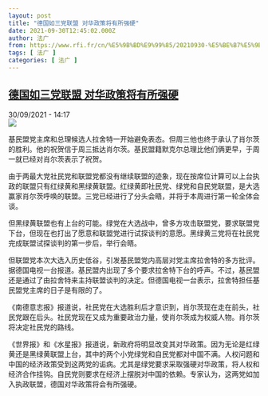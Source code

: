 ```yaml
---
layout: post
title: "德国如三党联盟 对华政策将有所强硬"
date: 2021-09-30T12:45:02.000Z
author: 法广
from: https://www.rfi.fr/cn/%E5%9B%BD%E9%99%85/20210930-%E5%BE%B7%E5%9B%BD%E5%A6%82%E4%B8%89%E5%85%9A%E8%81%94%E7%9B%9F-%E5%AF%B9%E5%8D%8E%E6%94%BF%E7%AD%96%E5%B0%86%E6%9C%89%E6%89%80%E5%BC%BA%E7%A1%AC
tags: [ 法广 ]
categories: [ 法广 ]
---
```

<!--1633005902000-->
[德国如三党联盟 对华政策将有所强硬](https://www.rfi.fr/cn/%E5%9B%BD%E9%99%85/20210930-%E5%BE%B7%E5%9B%BD%E5%A6%82%E4%B8%89%E5%85%9A%E8%81%94%E7%9B%9F-%E5%AF%B9%E5%8D%8E%E6%94%BF%E7%AD%96%E5%B0%86%E6%9C%89%E6%89%80%E5%BC%BA%E7%A1%AC)
------

<div>
<div>30/09/2021 - 14:17</div><img src="https://s.rfi.fr/media/display/32e603b2-1e3e-11ec-8f9f-005056a97e36/Capture-791.PNG"><div >                    <p>基民盟党主席和总理候选人拉舍特一开始避免表态。但周三他也终于承认了肖尔茨的胜利。他的祝贺信于周三抵达肖尔茨。基民盟籍默克尔总理比他们俩更早，于周一就已经对肖尔茨表示了祝贺。</p><p>由于两最大党社民党和联盟党都没有继续联盟的迹象，现在按席位计算可以上台执政的联盟只有红绿黄和黑绿黄联盟。红绿黄即社民党、绿党和自民党联盟，是大选赢家肖尔茨呼唤的联盟。三党已经进行了分头会晤，并将于本周进行第一轮全体会谈。</p><p>但黑绿黄联盟也有上台的可能。绿党在大选战中，曾多方攻击联盟党，要求联盟党下台，但现在也打出了愿意和联盟党进行试探谈判的意愿。黑绿黄三党将在社民党完成联盟试探谈判的第一步后，举行会晤。</p><p>但联盟党本次大选入历史低谷，引发基民盟党内高层对党主席拉舍特的多方批评。据德国电视一台报道。基民盟内出现了多个要求拉舍特下台的呼声。不过，基民盟还是通过了由拉舍特来主持联盟谈判的决定。但德国电视一台表示，拉舍特担任基民盟党主席的日子是有限的了。</p><p>《南德意志报》报道说，社民党在大选胜利后才意识到，肖尔茨现在走在前头，社民党跟在后头。社民党现在又成为重要政治力量，使肖尔茨成为权威人物。肖尔茨将决定社民党的路线。</p><p>《世界报》和《水星报》报道说，新政府将明显改变其对华政策。因为无论是红绿黄还是黑绿黄联盟上台，其中的两个小党绿党和自民党都对中国不满。人权问题和中国的经济政策受到这两党的诟病。尤其是绿党要求采取强硬对华政策，将人权和经济合作挂钩。自民党则要求在经济上摆脱对中国的依赖。专家认为，这两党如加入执政联盟，德国对华政策将会有所强硬。</p>                                            <div data-selfpromo-newsletter>    </div>    <div data-selfpromo-app>    </div>                </div>
</div>
